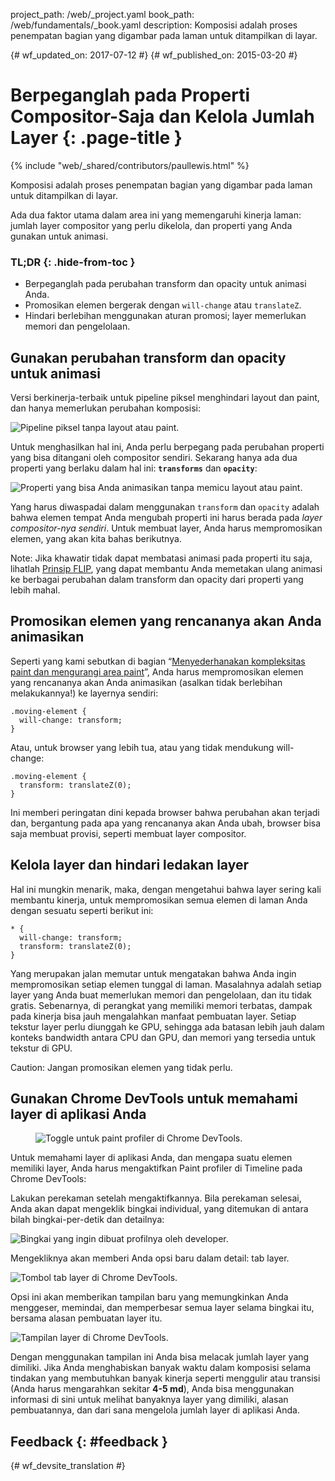 project_path: /web/_project.yaml book_path: /web/fundamentals/_book.yaml description: Komposisi adalah proses penempatan bagian yang digambar pada laman untuk ditampilkan di layar.

{# wf_updated_on: 2017-07-12 #} {# wf_published_on: 2015-03-20 #}

# Berpeganglah pada Properti Compositor-Saja dan Kelola Jumlah Layer {: .page-title }

{% include "web/_shared/contributors/paullewis.html" %}

Komposisi adalah proses penempatan bagian yang digambar pada laman untuk ditampilkan di layar.

Ada dua faktor utama dalam area ini yang memengaruhi kinerja laman: jumlah layer compositor yang perlu dikelola, dan properti yang Anda gunakan untuk animasi.

### TL;DR {: .hide-from-toc }

* Berpeganglah pada perubahan transform dan opacity untuk animasi Anda.
* Promosikan elemen bergerak dengan `will-change` atau `translateZ`.
* Hindari berlebihan menggunakan aturan promosi; layer memerlukan memori dan pengelolaan.

## Gunakan perubahan transform dan opacity untuk animasi

Versi berkinerja-terbaik untuk pipeline piksel menghindari layout dan paint, dan hanya memerlukan perubahan komposisi:

<img src="images/stick-to-compositor-only-properties-and-manage-layer-count/frame-no-layout-paint.jpg"  alt="Pipeline piksel tanpa layout atau paint." />

Untuk menghasilkan hal ini, Anda perlu berpegang pada perubahan properti yang bisa ditangani oleh compositor sendiri. Sekarang hanya ada dua properti yang berlaku dalam hal ini: **`transforms`** dan **`opacity`**:

<img src="images/stick-to-compositor-only-properties-and-manage-layer-count/safe-properties.jpg"  alt="Properti yang bisa Anda animasikan tanpa memicu layout atau paint." />

Yang harus diwaspadai dalam menggunakan `transform` dan `opacity` adalah bahwa elemen tempat Anda mengubah properti ini harus berada pada *layer compositor-nya sendiri*. Untuk membuat layer, Anda harus mempromosikan elemen, yang akan kita bahas berikutnya.

Note: Jika khawatir tidak dapat membatasi animasi pada properti itu saja, lihatlah [Prinsip FLIP](https://aerotwist.com/blog/flip-your-animations), yang dapat membantu Anda memetakan ulang animasi ke berbagai perubahan dalam transform dan opacity dari properti yang lebih mahal.

## Promosikan elemen yang rencananya akan Anda animasikan

Seperti yang kami sebutkan di bagian “[Menyederhanakan kompleksitas paint dan mengurangi area paint](simplify-paint-complexity-and-reduce-paint-areas)”, Anda harus mempromosikan elemen yang rencananya akan Anda animasikan (asalkan tidak berlebihan melakukannya!) ke layernya sendiri:

    .moving-element {
      will-change: transform;
    }
    

Atau, untuk browser yang lebih tua, atau yang tidak mendukung will-change:

    .moving-element {
      transform: translateZ(0);
    }
    

Ini memberi peringatan dini kepada browser bahwa perubahan akan terjadi dan, bergantung pada apa yang rencananya akan Anda ubah, browser bisa saja membuat provisi, seperti membuat layer compositor.

## Kelola layer dan hindari ledakan layer

Hal ini mungkin menarik, maka, dengan mengetahui bahwa layer sering kali membantu kinerja, untuk mempromosikan semua elemen di laman Anda dengan sesuatu seperti berikut ini:

    * {
      will-change: transform;
      transform: translateZ(0);
    }
    

Yang merupakan jalan memutar untuk mengatakan bahwa Anda ingin mempromosikan setiap elemen tunggal di laman. Masalahnya adalah setiap layer yang Anda buat memerlukan memori dan pengelolaan, dan itu tidak gratis. Sebenarnya, di perangkat yang memiliki memori terbatas, dampak pada kinerja bisa jauh mengalahkan manfaat pembuatan layer. Setiap tekstur layer perlu diunggah ke GPU, sehingga ada batasan lebih jauh dalam konteks bandwidth antara CPU dan GPU, dan memori yang tersedia untuk tekstur di GPU.

Caution: Jangan promosikan elemen yang tidak perlu.

## Gunakan Chrome DevTools untuk memahami layer di aplikasi Anda

<div class="attempt-right">
  <figure>
    <img src="images/stick-to-compositor-only-properties-and-manage-layer-count/paint-profiler.jpg" alt="Toggle untuk paint profiler di Chrome DevTools.">
  </figure>
</div>

Untuk memahami layer di aplikasi Anda, dan mengapa suatu elemen memiliki layer, Anda harus mengaktifkan Paint profiler di Timeline pada Chrome DevTools:

<div style="clear:both;"></div>

Lakukan perekaman setelah mengaktifkannya. Bila perekaman selesai, Anda akan dapat mengeklik bingkai individual, yang ditemukan di antara bilah bingkai-per-detik dan detailnya:

<img src="images/stick-to-compositor-only-properties-and-manage-layer-count/frame-of-interest.jpg"  alt="Bingkai yang ingin dibuat profilnya oleh developer." />

Mengekliknya akan memberi Anda opsi baru dalam detail: tab layer.

<img src="images/stick-to-compositor-only-properties-and-manage-layer-count/layer-tab.jpg"  alt="Tombol tab layer di Chrome DevTools." />

Opsi ini akan memberikan tampilan baru yang memungkinkan Anda menggeser, memindai, dan memperbesar semua layer selama bingkai itu, bersama alasan pembuatan layer itu.

<img src="images/stick-to-compositor-only-properties-and-manage-layer-count/layer-view.jpg"  alt="Tampilan layer di Chrome DevTools." />

Dengan menggunakan tampilan ini Anda bisa melacak jumlah layer yang dimiliki. Jika Anda menghabiskan banyak waktu dalam komposisi selama tindakan yang membutuhkan banyak kinerja seperti menggulir atau transisi (Anda harus mengarahkan sekitar **4-5 md**), Anda bisa menggunakan informasi di sini untuk melihat banyaknya layer yang dimiliki, alasan pembuatannya, dan dari sana mengelola jumlah layer di aplikasi Anda.

## Feedback {: #feedback }

{# wf_devsite_translation #}